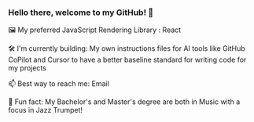 ### Hello there, welcome to my GitHub! 👋

🖼️ My preferred JavaScript Rendering Library : React

🛠 I'm currently building: My own instructions files for AI tools like GitHub CoPilot and Cursor to have a better baseline standard for writing code for my projects

📫 Best way to reach me: Email

🎺 Fun fact: My Bachelor's and Master's degree are both in Music with a focus in Jazz Trumpet!
